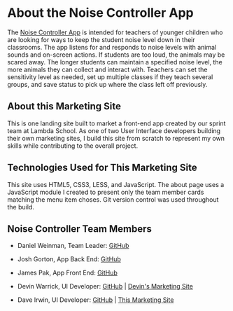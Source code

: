 # About the Noise Controller App

The [Noise Controller App](https://noiselistener-app.netlify.com/) is intended for teachers of younger children who are looking for ways to keep the student noise level down in their classrooms. The app listens for and responds to noise levels with animal sounds and on-screen actions. If students are too loud, the animals may be scared away. The longer students can maintain a specified noise level, the more animals they can collect and interact with. Teachers can set the sensitivity level as needed, set up multiple classes if they teach several groups, and save status to pick up where the class left off previously.

## About this Marketing Site

This is one landing site built to market a front-end app created by our sprint team at Lambda School. As one of two User Interface developers building their own marketing sites, I build this site from scratch to represent my own skills while contributing to the overall project.

## Technologies Used for This Marketing Site

This site uses HTML5, CSS3, LESS, and JavaScript. The about page uses a JavaScript module I created to present only the team member cards matching the menu item choses. Git version control was used throughout the build.

## Noise Controller Team Members

- Daniel Weinman, Team Leader: [GitHub](https://github.com/notontilt09)

- Josh Gorton, App Back End: [GitHub](https://github.com/jjgorton)

- James Pak, App Front End: [GitHub](https://github.com/jamesjpak)

- Devin Warrick, UI Developer:
  [GitHub](https://github.com/DevWarr) |
  [Devin's Marketing Site](https://thenoisecontroller.netlify.com/index.html)

- Dave Irwin, UI Developer:
  [GitHub](https://github.com/redirwin) |
  [This Marketing Site](https://noisecontroller.netlify.com/index.html)
